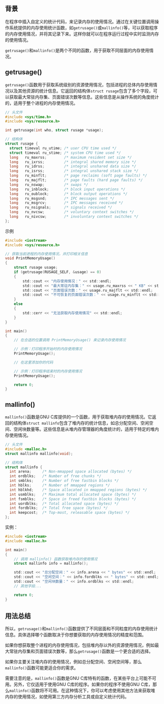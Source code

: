 ## 背景

在程序中插入自定义的统计代码，来记录内存的使用情况。通过在关键位置调用操作系统提供的内存使用统计函数，如`getrusage()`或`mallinfo()`等，可以获取程序的内存使用情况，并将其记录下来。这样你就可以在程序运行过程中实时监测内存的使用情况。

`getrusage()`和`mallinfo()`是两个不同的函数，用于获取不同层面的内存使用情况。

## getrusage()

`getrusage()`函数用于获取系统级别的资源使用情况，包括进程的总体内存使用情况以及其他资源的统计信息。它返回的结构体`struct rusage`包含了多个字段，可以获取最大常驻内存集、页面错误次数等信息。这些信息是从操作系统的角度统计的，适用于整个进程的内存使用情况。

```c
// 头文件
#include <sys/time.h>
#include <sys/resource.h>

int getrusage(int who, struct rusage *usage);

// 结构体
struct rusage {
  struct timeval ru_utime; /* user CPU time used */
  struct timeval ru_stime; /* system CPU time used */
  long   ru_maxrss;        /* maximum resident set size */
  long   ru_ixrss;         /* integral shared memory size */
  long   ru_idrss;         /* integral unshared data size */
  long   ru_isrss;         /* integral unshared stack size */
  long   ru_minflt;        /* page reclaims (soft page faults) */
  long   ru_majflt;        /* page faults (hard page faults) */
  long   ru_nswap;         /* swaps */
  long   ru_inblock;       /* block input operations */
  long   ru_oublock;       /* block output operations */
  long   ru_msgsnd;        /* IPC messages sent */
  long   ru_msgrcv;        /* IPC messages received */
  long   ru_nsignals;      /* signals received */
  long   ru_nvcsw;         /* voluntary context switches */
  long   ru_nivcsw;        /* involuntary context switches */
};
```

示例

```c
#include <iostream>
#include <sys/resource.h>

// 获取当前进程的内存使用情况，并打印相关信息
void PrintMemoryUsage()
{
    struct rusage usage;
    if (getrusage(RUSAGE_SELF, &usage) == 0)
    {
        std::cout << "内存使用情况：" << std::endl;
        std::cout << "最大常驻内存集：" << usage.ru_maxrss << " KB" << std::endl;
        std::cout << "页面错误次数：" << usage.ru_majflt << std::endl;
        std::cout << "不可恢复的页面错误次数：" << usage.ru_minflt << std::endl;
    }
    else
    {
        std::cerr << "无法获取内存使用情况" << std::endl;
    }
}

int main()
{
    // 在合适的位置调用 PrintMemoryUsage() 来记录内存使用情况

    // 示例：打印程序开始时的内存使用情况
    PrintMemoryUsage();

    // 在这里添加你的代码

    // 示例：打印程序结束时的内存使用情况
    PrintMemoryUsage();

    return 0;
}
```

## mallinfo()

`mallinfo()`函数是GNU C库提供的一个函数，用于获取堆内存的使用情况。它返回的结构体`struct mallinfo`包含了堆内存的统计信息，如总分配空间、空闲空间、空闲块数量等。这些信息是从堆内存管理器的角度统计的，适用于特定的堆内存使用情况。

```c
// 头文件
#include <malloc.h>
struct mallinfo mallinfo(void);

// 结构体
struct mallinfo {
  int arena;     /* Non-mmapped space allocated (bytes) */
  int ordblks;   /* Number of free chunks */
  int smblks;    /* Number of free fastbin blocks */
  int hblks;     /* Number of mmapped regions */
  int hblkhd;    /* Space allocated in mmapped regions (bytes) */
  int usmblks;   /* Maximum total allocated space (bytes) */
  int fsmblks;   /* Space in freed fastbin blocks (bytes) */
  int uordblks;  /* Total allocated space (bytes) */
  int fordblks;  /* Total free space (bytes) */
  int keepcost;  /* Top-most, releasable space (bytes) */
};
```

实例：

```c
#include <iostream>
#include <malloc.h>

int main()
{
    // 调用 mallinfo() 函数获取堆内存的使用情况
    struct mallinfo info = mallinfo();

    std::cout << "总分配空间：" << info.arena << " bytes" << std::endl;
    std::cout << "空闲空间：" << info.fordblks << " bytes" << std::endl;
    std::cout << "空闲块数量：" << info.ordblks << std::endl;
    // 其他字段...

    return 0;
}
```

## 用法总结

所以，`getrusage()`和`mallinfo()`函数提供了不同层面和不同粒度的内存使用统计信息。具体选择哪个函数取决于你想要获取的内存使用情况的精度和范围。

如果你想获取整个进程的内存使用情况，包括堆内存以外的资源使用情况，例如最大常驻内存集和页面错误次数等，那么`getrusage()`函数是一个更合适的选择。

如果你主要关注堆内存的使用情况，例如总分配空间、空闲空间等，那么`mallinfo()`函数可能更适合你的需求。

需要注意的是，`mallinfo()`函数是GNU C库特有的函数，在某些平台上可能不可用。另外，它仅适用于使用GNU C库的程序。如果你的程序不使用GNU C库，那么`mallinfo()`函数将不可用。在这种情况下，你可以考虑使用其他方法来获取堆内存的使用情况，如使用第三方内存分析工具或自定义统计代码。

